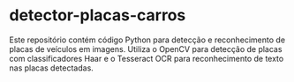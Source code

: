 # detector-placas-carros
Este repositório contém código Python para detecção e reconhecimento de placas de veículos em imagens. Utiliza o OpenCV para detecção de placas com classificadores Haar e o Tesseract OCR para reconhecimento de texto nas placas detectadas.
